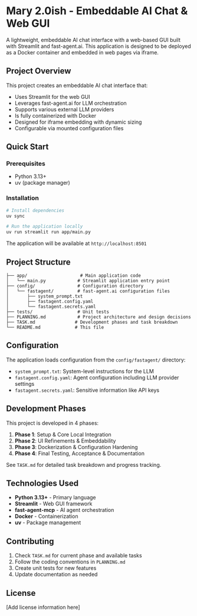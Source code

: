 # Mary 2.0ish - Embeddable AI Chat & Web GUI

A lightweight, embeddable AI chat interface with a web-based GUI built with Streamlit and fast-agent.ai. This application is designed to be deployed as a Docker container and embedded in web pages via iframe.

## Project Overview

This project creates an embeddable AI chat interface that:

- Uses Streamlit for the web GUI
- Leverages fast-agent.ai for LLM orchestration
- Supports various external LLM providers
- Is fully containerized with Docker
- Designed for iframe embedding with dynamic sizing
- Configurable via mounted configuration files

## Quick Start

### Prerequisites

- Python 3.13+
- uv (package manager)

### Installation

```bash
# Install dependencies
uv sync

# Run the application locally
uv run streamlit run app/main.py
```

The application will be available at `http://localhost:8501`

## Project Structure

```text
├── app/                    # Main application code
│   └── main.py            # Streamlit application entry point
├── config/                # Configuration directory
│   └── fastagent/         # fast-agent.ai configuration files
│       ├── system_prompt.txt
│       ├── fastagent.config.yaml
│       └── fastagent.secrets.yaml
├── tests/                 # Unit tests
├── PLANNING.md            # Project architecture and design decisions
├── TASK.md               # Development phases and task breakdown
└── README.md             # This file
```

## Configuration

The application loads configuration from the `config/fastagent/` directory:

- `system_prompt.txt`: System-level instructions for the LLM
- `fastagent.config.yaml`: Agent configuration including LLM provider settings
- `fastagent.secrets.yaml`: Sensitive information like API keys

## Development Phases

This project is developed in 4 phases:

1. **Phase 1**: Setup & Core Local Integration
2. **Phase 2**: UI Refinements & Embeddability  
3. **Phase 3**: Dockerization & Configuration Hardening
4. **Phase 4**: Final Testing, Acceptance & Documentation

See `TASK.md` for detailed task breakdown and progress tracking.

## Technologies Used

- **Python 3.13+** - Primary language
- **Streamlit** - Web GUI framework
- **fast-agent-mcp** - AI agent orchestration
- **Docker** - Containerization
- **uv** - Package management

## Contributing

1. Check `TASK.md` for current phase and available tasks
2. Follow the coding conventions in `PLANNING.md`
3. Create unit tests for new features
4. Update documentation as needed

## License

[Add license information here]